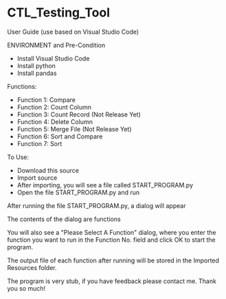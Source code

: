# CTL_Testing_Tool
User Guide
(use based on Visual Studio Code)

ENVIRONMENT and Pre-Condition
- Install Visual Studio Code
- Install python
- Install pandas


Functions:
- Function 1: Compare
- Function 2: Count Column
- Function 3: Count Record (Not Release Yet)
- Function 4: Delete Column
- Function 5: Merge File (Not Release Yet)
- Function 6: Sort and Compare
- Function 7: Sort


To Use:
- Download this source
- Import source
- After importing, you will see a file called START_PROGRAM.py
- Open the file START_PROGRAM.py and run

After running the file START_PROGRAM.py, a dialog will appear

The contents of the dialog are functions

You will also see a "Please Select A Function" dialog, where you enter the function you want to run in the Function No. field and click OK to start the program.

The output file of each function after running will be stored in the Imported Resources folder.

The program is very stub, if you have feedback please contact me. Thank you so much!
